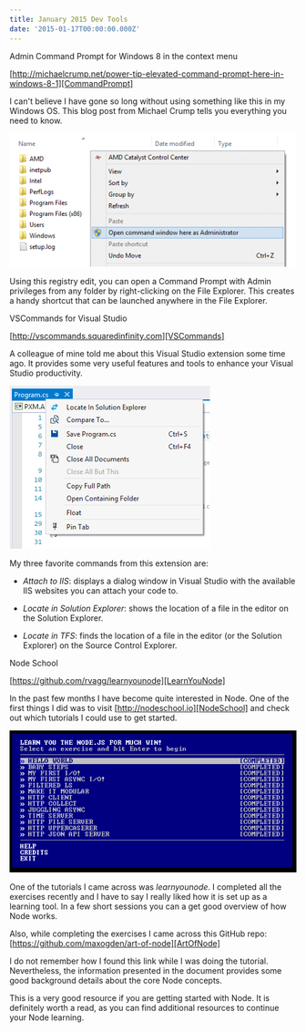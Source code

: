 ```yaml
---
title: January 2015 Dev Tools
date: '2015-01-17T00:00:00.000Z'
---
```


[CommandPrompt]: http://michaelcrump.net/power-tip-elevated-command-prompt-here-in-windows-8-1 "Admin Command Prompt"
[VSCommands]: http://vscommands.squaredinfinity.com "VS Commands"
[NodeSchool]: http://nodeschool.io "Node School"
[LearnYouNode]: https://github.com/rvagg/learnyounode "LearnYouNode"
[ArtOfNode]: https://github.com/maxogden/art-of-node "Art of Node"

<p class="subtitle">Admin Command Prompt for Windows 8 in the context menu</p>

[http://michaelcrump.net/power-tip-elevated-command-prompt-here-in-windows-8-1][CommandPrompt]

I can't believe I have gone so long without using something like this in my Windows OS. This blog post from Michael Crump tells you everything you need to know.

![Command Prompt in context menu](./cmd-prompt-folder.jpg)

Using this registry edit, you can open a Command Prompt with Admin privileges from any folder by right-clicking on the File Explorer. This creates a handy shortcut that can be launched anywhere in the File Explorer.

<!--more-->

<p class="subtitle">VSCommands for Visual Studio</p>

[http://vscommands.squaredinfinity.com][VSCommands]

A colleague of mine told me about this Visual Studio extension some time ago. It provides some very useful features and tools to enhance your Visual Studio productivity.

![VSCommands](./vscommand-locate.jpg)

My three favorite commands from this extension are:

+ *Attach to IIS*: displays a dialog window in Visual Studio with the available IIS websites you can attach your code to.

+ *Locate in Solution Explorer*: shows the location of a file in the editor on the Solution Explorer.

+ *Locate in TFS*: finds the location of a file in the editor (or the Solution Explorer) on the Source Control Explorer.

<p class="subtitle">Node School</p>

[https://github.com/rvagg/learnyounode][LearnYouNode]

In the past few months I have become quite interested in Node. One of the first things I did was to visit [http://nodeschool.io][NodeSchool] and check out which tutorials I could use to get started.

![Learn You Node](./learnyounode.jpg)

One of the tutorials I came across was *learnyounode*. I completed all the exercises recently and I have to say I really liked how it is set up as a learning tool. In a few short sessions you can a get good overview of how Node works.

Also, while completing the exercises I came across this GitHub repo: [https://github.com/maxogden/art-of-node][ArtOfNode]

I do not remember how I found this link while I was doing the tutorial. Nevertheless, the information presented in the document provides some good background details about the core Node concepts.

This is a very good resource if you are getting started with Node. It is definitely worth a read, as you can find additional resources to continue your Node learning.
